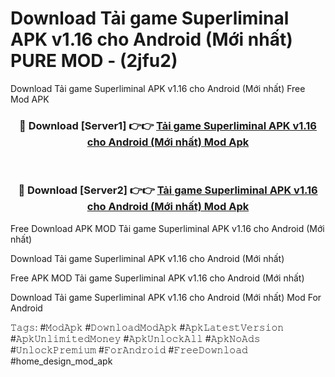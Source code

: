 # Download Tải game Superliminal APK v1.16 cho Android (Mới nhất) PURE MOD - (2jfu2)
Download Tải game Superliminal APK v1.16 cho Android (Mới nhất) Free Mod APK

<div align="center">
<h3>🔴 Download [Server1] 👉👉 <a href="https://apk-comot.site?title=Tải_game_Superliminal_APK_v1.16_cho_Android_(Mới_nhất)">Tải game Superliminal APK v1.16 cho Android (Mới nhất) Mod Apk</a></h3><br>

<h3>🔴 Download [Server2] 👉👉 <a href="https://apk-comot.site?title=Tải_game_Superliminal_APK_v1.16_cho_Android_(Mới_nhất)">Tải game Superliminal APK v1.16 cho Android (Mới nhất) Mod Apk</a></h3>
</div>


Free Download APK MOD Tải game Superliminal APK v1.16 cho Android (Mới nhất)

Download Tải game Superliminal APK v1.16 cho Android (Mới nhất) 

Free APK MOD Tải game Superliminal APK v1.16 cho Android (Mới nhất) 

Download Tải game Superliminal APK v1.16 cho Android (Mới nhất) Mod For Android

𝚃𝚊𝚐𝚜: #𝙼𝚘𝚍𝙰𝚙𝚔 #𝙳𝚘𝚠𝚗𝚕𝚘𝚊𝚍𝙼𝚘𝚍𝙰𝚙𝚔 #𝙰𝚙𝚔𝙻𝚊𝚝𝚎𝚜𝚝𝚅𝚎𝚛𝚜𝚒𝚘𝚗 #𝙰𝚙𝚔𝚄𝚗𝚕𝚒𝚖𝚒𝚝𝚎𝚍𝙼𝚘𝚗𝚎𝚢 #𝙰𝚙𝚔𝚄𝚗𝚕𝚘𝚌𝚔𝙰𝚕𝚕 #𝙰𝚙𝚔𝙽𝚘𝙰𝚍𝚜 #𝚄𝚗𝚕𝚘𝚌𝚔𝙿𝚛𝚎𝚖𝚒𝚞𝚖 #𝙵𝚘𝚛𝙰𝚗𝚍𝚛𝚘𝚒𝚍 #𝙵𝚛𝚎𝚎𝙳𝚘𝚠𝚗𝚕𝚘𝚊𝚍 #home_design_mod_apk